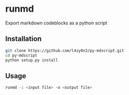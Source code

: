 # runmd
Export markdown codeblocks as a python script

## Installation

```bash
git clone https://github.com/l4zy0n3/py-mdscript.git
cd py-mdscript
python setup.py install
```

## Usage

```bash
runmd -i <input file> -o <output file>
```
